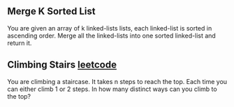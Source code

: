 ## Merge K Sorted List 

  You are given an array of k linked-lists lists, each linked-list is sorted in ascending order.
  Merge all the linked-lists into one sorted linked-list and return it.
   
## Climbing Stairs [leetcode](https://leetcode.com/problems/climbing-stairs/)
  
   You are climbing a staircase. It takes n steps to reach the top.
   Each time you can either climb 1 or 2 steps. In how many distinct ways can you climb to the top?
